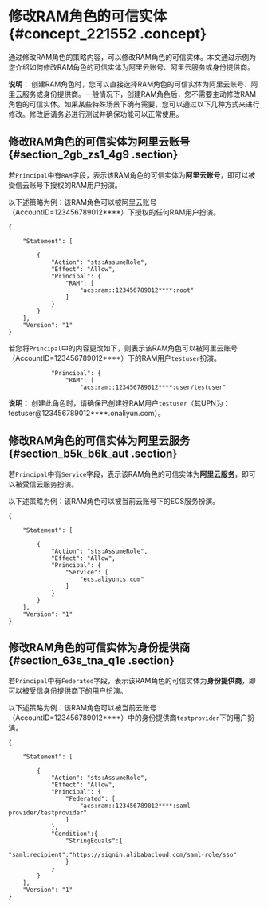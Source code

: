 # 修改RAM角色的可信实体 {#concept_221552 .concept}

通过修改RAM角色的策略内容，可以修改RAM角色的可信实体。本文通过示例为您介绍如何修改RAM角色的可信实体为阿里云账号、阿里云服务或身份提供商。

**说明：** 创建RAM角色时，您可以直接选择RAM角色的可信实体为阿里云账号、阿里云服务或身份提供商。一般情况下，创建RAM角色后，您不需要主动修改RAM角色的可信实体。如果某些特殊场景下确有需要，您可以通过以下几种方式来进行修改。修改后请务必进行测试并确保功能可以正常使用。

## 修改RAM角色的可信实体为阿里云账号 {#section_2gb_zs1_4g9 .section}

若`Principal`中有`RAM`字段，表示该RAM角色的可信实体为**阿里云账号**，即可以被受信云账号下授权的RAM用户扮演。

以下述策略为例：该RAM角色可以被阿里云账号（AccountID=123456789012\*\*\*\*）下授权的任何RAM用户扮演。

``` {#codeblock_dtf_u2w_ycg .language-json}
{

    "Statement": [

        {
            "Action": "sts:AssumeRole",
            "Effect": "Allow",
            "Principal": {
                "RAM": [
                    "acs:ram::123456789012****:root"
                ]
            }
        }
    ],
    "Version": "1"
}
```

若您将`Principal`中的内容更改如下，则表示该RAM角色可以被阿里云账号（AccountID=123456789012\*\*\*\*）下的RAM用户`testuser`扮演。

``` {#codeblock_ldt_de5_bjr .language-json}
            "Principal": {
                "RAM": [
                    "acs:ram::123456789012****:user/testuser"                        
```

**说明：** 创建此角色时，请确保已创建好RAM用户`testuser`（其UPN为：testuser@123456789012\*\*\*\*.onaliyun.com）。

## 修改RAM角色的可信实体为阿里云服务 {#section_b5k_b6k_aut .section}

若`Principal`中有`Service`字段，表示该RAM角色的可信实体为**阿里云服务**，即可以被受信云服务扮演。

以下述策略为例：该RAM角色可以被当前云账号下的ECS服务扮演。

``` {#codeblock_q2q_69l_wg8 .language-json}
{

    "Statement": [

        {
            "Action": "sts:AssumeRole",
            "Effect": "Allow",
            "Principal": {
                "Service": [
                    "ecs.aliyuncs.com"
                ]
            }
        }
    ],
    "Version": "1"
}
```

## 修改RAM角色的可信实体为身份提供商 {#section_63s_tna_q1e .section}

若`Principal`中有`Federated`字段，表示该RAM角色的可信实体为**身份提供商**，即可以被受信身份提供商下的用户扮演。

以下述策略为例：该RAM角色可以被当前云账号（AccountID=123456789012\*\*\*\*）中的身份提供商`testprovider`下的用户扮演。

``` {#codeblock_ife_eyb_qvo .language-json}
{

    "Statement": [

        {
            "Action": "sts:AssumeRole",
            "Effect": "Allow",
            "Principal": {
                "Federated": [
                    "acs:ram::123456789012****:saml-provider/testprovider"
                ]
            },
            "Condition":{
                "StringEquals":{
                    "saml:recipient":"https://signin.alibabacloud.com/saml-role/sso"
                }
            }
        }
    ],
    "Version": "1"
}
```


